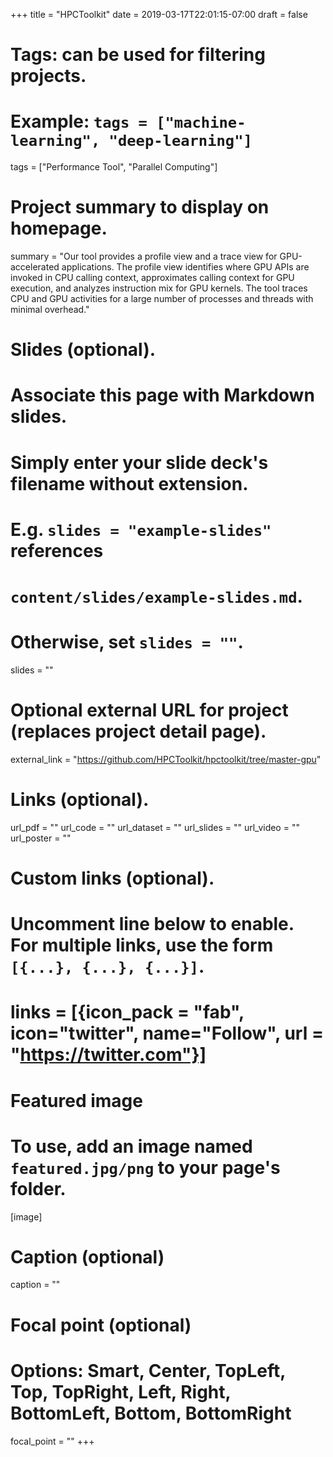 +++
title = "HPCToolkit"
date = 2019-03-17T22:01:15-07:00
draft = false

# Tags: can be used for filtering projects.
# Example: `tags = ["machine-learning", "deep-learning"]`
tags = ["Performance Tool", "Parallel Computing"]

# Project summary to display on homepage.
summary = "Our tool provides a profile view and a trace view for GPU-accelerated applications. The profile view identifies where GPU APIs are invoked in CPU calling context, approximates calling context for GPU execution, and analyzes instruction mix for GPU kernels. The tool traces CPU and GPU activities for a large number of processes and threads with minimal overhead."

# Slides (optional).
#   Associate this page with Markdown slides.
#   Simply enter your slide deck's filename without extension.
#   E.g. `slides = "example-slides"` references 
#   `content/slides/example-slides.md`.
#   Otherwise, set `slides = ""`.
slides = ""

# Optional external URL for project (replaces project detail page).
external_link = "https://github.com/HPCToolkit/hpctoolkit/tree/master-gpu"

# Links (optional).
url_pdf = ""
url_code = ""
url_dataset = ""
url_slides = ""
url_video = ""
url_poster = ""

# Custom links (optional).
#   Uncomment line below to enable. For multiple links, use the form `[{...}, {...}, {...}]`.
# links = [{icon_pack = "fab", icon="twitter", name="Follow", url = "https://twitter.com"}]

# Featured image
# To use, add an image named `featured.jpg/png` to your page's folder. 
[image]
  # Caption (optional)
  caption = ""

  # Focal point (optional)
  # Options: Smart, Center, TopLeft, Top, TopRight, Left, Right, BottomLeft, Bottom, BottomRight
  focal_point = ""
+++

